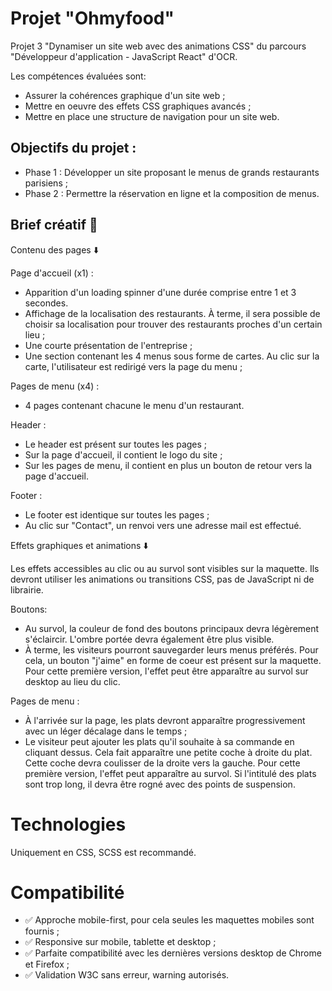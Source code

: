 # Projet "Ohmyfood" 

Projet 3 "Dynamiser un site web avec des animations CSS" du parcours "Développeur d'application - JavaScript React" d'OCR. 

Les compétences évaluées sont:
- Assurer la cohérences graphique d'un site web ;
- Mettre en oeuvre des effets CSS graphiques avancés ;
- Mettre en place une structure de navigation pour un site web.

## Objectifs du projet :

- Phase 1 : Développer un site proposant le menus de grands restaurants parisiens ;
- Phase 2 : Permettre la réservation en ligne et la composition de menus.

## Brief créatif :art:

Contenu des pages :arrow_down:

Page d'accueil (x1) :
- Apparition d'un loading spinner d'une durée comprise entre 1 et 3 secondes.
- Affichage de la localisation des restaurants. À terme, il sera possible de choisir sa localisation pour trouver des restaurants proches d'un certain lieu ;
- Une courte présentation de l'entreprise ;
- Une section contenant les 4 menus sous forme de cartes. Au clic sur la carte, l'utilisateur est redirigé vers la page du menu ;


Pages de menu (x4) :
- 4 pages contenant chacune le menu d'un restaurant.

Header :
- Le header est présent sur toutes les pages ;
- Sur la page d'accueil, il contient le logo du site ;
- Sur les pages de menu, il contient en plus un bouton de retour vers la page d'accueil.

Footer :
- Le footer est identique sur toutes les pages ;
- Au clic sur "Contact", un renvoi vers une adresse mail est effectué.


Effets graphiques et animations :arrow_down:

Les effets accessibles au clic ou au survol sont visibles sur la maquette. Ils devront utiliser les animations ou transitions CSS, pas de JavaScript ni de librairie.

Boutons:
- Au survol, la couleur de fond des boutons principaux devra légèrement s'éclaircir. L'ombre portée devra également être plus visible.
- À terme, les visiteurs pourront sauvegarder leurs menus préférés. Pour cela, un bouton "j'aime" en forme de coeur est présent sur la maquette. Pour cette première version, l'effet peut être apparaître au survol sur desktop au lieu du clic.

Pages de menu :
- À l'arrivée sur la page, les plats devront apparaître progressivement avec un léger décalage dans le temps ;
- Le visiteur peut ajouter les plats qu'il souhaite à sa commande en cliquant dessus. Cela fait apparaître une petite coche à droite du plat. Cette coche devra coulisser de la droite vers la gauche. Pour cette première version, l'effet peut apparaître au survol. Si l'intitulé des plats sont trop long, il devra être rogné avec des points de suspension. 

# Technologies
Uniquement en CSS, SCSS est recommandé.

# Compatibilité 
- ✅ Approche mobile-first, pour cela seules les maquettes mobiles sont fournis ;
- ✅ Responsive sur mobile, tablette et desktop ;
- ✅ Parfaite compatibilité avec les dernières versions desktop de Chrome et Firefox ;
- ✅ Validation W3C sans erreur, warning autorisés.














